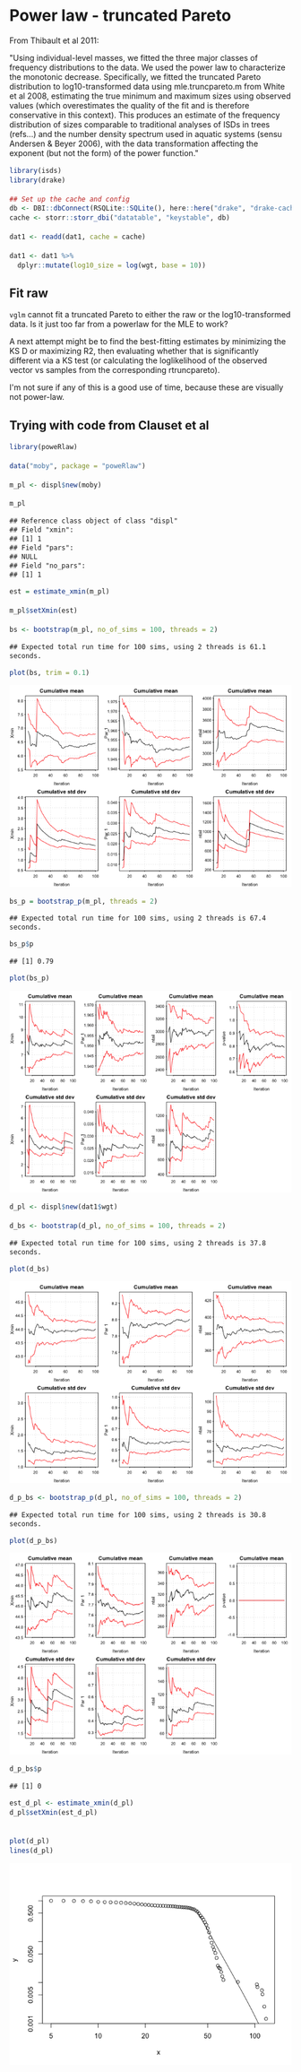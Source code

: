 Power law - truncated Pareto
================

From Thibault et al 2011:

"Using individual-level masses, we fitted the three major classes of frequency distributions to the data. We used the power law to characterize the monotonic decrease. Specifically, we fitted the truncated Pareto distribution to log10-transformed data using mle.truncpareto.m from White et al 2008, estimating the true minimum and maximum sizes using observed values (which overestimates the quality of the fit and is therefore conservative in this context). This produces an estimate of the frequency distribution of sizes comparable to traditional analyses of ISDs in trees (refs...) and the number density spectrum used in aquatic systems (sensu Andersen & Beyer 2006), with the data transformation affecting the exponent (but not the form) of the power function."

``` r
library(isds)
library(drake)

## Set up the cache and config
db <- DBI::dbConnect(RSQLite::SQLite(), here::here("drake", "drake-cache.sqlite"))
cache <- storr::storr_dbi("datatable", "keystable", db)

dat1 <- readd(dat1, cache = cache)

dat1 <- dat1 %>%
  dplyr::mutate(log10_size = log(wgt, base = 10))
```

Fit raw
-------

`vglm` cannot fit a truncated Pareto to either the raw or the log10-transformed data. Is it just too far from a powerlaw for the MLE to work?

A next attempt might be to find the best-fitting estimates by minimizing the KS D or maximizing R2, then evaluating whether that is significantly different via a KS test (or calculating the loglikelihood of the observed vector vs samples from the corresponding rtruncpareto).

I'm not sure if any of this is a good use of time, because these are visually not power-law.

Trying with code from Clauset et al
-----------------------------------

``` r
library(poweRlaw)

data("moby", package = "poweRlaw")

m_pl <- displ$new(moby)

m_pl
```

    ## Reference class object of class "displ" 
    ## Field "xmin": 
    ## [1] 1
    ## Field "pars": 
    ## NULL
    ## Field "no_pars": 
    ## [1] 1

``` r
est = estimate_xmin(m_pl)

m_pl$setXmin(est)

bs <- bootstrap(m_pl, no_of_sims = 100, threads = 2)
```

    ## Expected total run time for 100 sims, using 2 threads is 61.1 seconds.

``` r
plot(bs, trim = 0.1)
```

![](powerlaw_files/figure-markdown_github/clauset%20toy%20pl-1.png)

``` r
bs_p = bootstrap_p(m_pl, threads = 2)
```

    ## Expected total run time for 100 sims, using 2 threads is 67.4 seconds.

``` r
bs_p$p
```

    ## [1] 0.79

``` r
plot(bs_p)
```

![](powerlaw_files/figure-markdown_github/clauset%20toy%20pl-2.png)

``` r
d_pl <- displ$new(dat1$wgt)

d_bs <- bootstrap(d_pl, no_of_sims = 100, threads = 2)
```

    ## Expected total run time for 100 sims, using 2 threads is 37.8 seconds.

``` r
plot(d_bs)
```

![](powerlaw_files/figure-markdown_github/clauset%20pl%20on%20real%20dat-1.png)

``` r
d_p_bs <- bootstrap_p(d_pl, no_of_sims = 100, threads = 2)
```

    ## Expected total run time for 100 sims, using 2 threads is 30.8 seconds.

``` r
plot(d_p_bs)
```

![](powerlaw_files/figure-markdown_github/clauset%20pl%20on%20real%20dat-2.png)

``` r
d_p_bs$p
```

    ## [1] 0

``` r
est_d_pl <- estimate_xmin(d_pl)
d_pl$setXmin(est_d_pl)


plot(d_pl)
lines(d_pl)
```

![](powerlaw_files/figure-markdown_github/clauset%20pl%20on%20real%20dat-3.png)

